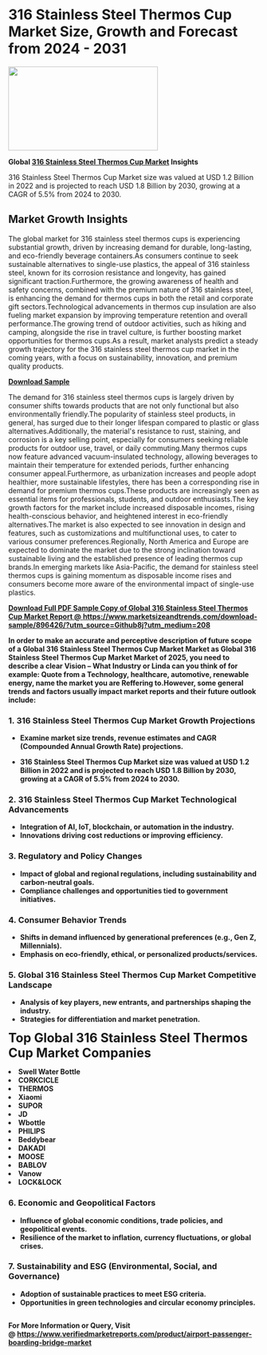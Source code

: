 <H1>316 Stainless Steel Thermos Cup Market Size, Growth and Forecast from 2024 - 2031</H1><img class="aligncenter size-medium wp-image-584254" src="https://thirdeyenews.in/wp-content/uploads/2024/09/Global-Market-Research-300x168.jpeg" alt="" width="300" height="168" /><p><strong>Global&nbsp;<a href="https://www.marketsizeandtrends.com/download-sample/896426/?utm_source=Github8j?utm_medium=208">316 Stainless Steel Thermos Cup Market</a> Insights</strong></p><p>316 Stainless Steel Thermos Cup Market size was valued at USD 1.2 Billion in 2022 and is projected to reach USD 1.8 Billion by 2030, growing at a CAGR of 5.5% from 2024 to 2030.</p><p><h2>Market Growth Insights</h2> <p>The global market for 316 stainless steel thermos cups is experiencing substantial growth, driven by increasing demand for durable, long-lasting, and eco-friendly beverage containers.As consumers continue to seek sustainable alternatives to single-use plastics, the appeal of 316 stainless steel, known for its corrosion resistance and longevity, has gained significant traction.Furthermore, the growing awareness of health and safety concerns, combined with the premium nature of 316 stainless steel, is enhancing the demand for thermos cups in both the retail and corporate gift sectors.Technological advancements in thermos cup insulation are also fueling market expansion by improving temperature retention and overall performance.The growing trend of outdoor activities, such as hiking and camping, alongside the rise in travel culture, is further boosting market opportunities for thermos cups.As a result, market analysts predict a steady growth trajectory for the 316 stainless steel thermos cup market in the coming years, with a focus on sustainability, innovation, and premium quality products.</p> <p><strong><a href="#">Download Sample</a></strong></p> <p>The demand for 316 stainless steel thermos cups is largely driven by consumer shifts towards products that are not only functional but also environmentally friendly.The popularity of stainless steel products, in general, has surged due to their longer lifespan compared to plastic or glass alternatives.Additionally, the material's resistance to rust, staining, and corrosion is a key selling point, especially for consumers seeking reliable products for outdoor use, travel, or daily commuting.Many thermos cups now feature advanced vacuum-insulated technology, allowing beverages to maintain their temperature for extended periods, further enhancing consumer appeal.Furthermore, as urbanization increases and people adopt healthier, more sustainable lifestyles, there has been a corresponding rise in demand for premium thermos cups.These products are increasingly seen as essential items for professionals, students, and outdoor enthusiasts.The key growth factors for the market include increased disposable incomes, rising health-conscious behavior, and heightened interest in eco-friendly alternatives.The market is also expected to see innovation in design and features, such as customizations and multifunctional uses, to cater to various consumer preferences.Regionally, North America and Europe are expected to dominate the market due to the strong inclination toward sustainable living and the established presence of leading thermos cup brands.In emerging markets like Asia-Pacific, the demand for stainless steel thermos cups is gaining momentum as disposable income rises and consumers become more aware of the environmental impact of single-use plastics.</p> <p><strong><a href="#"></p><p><span class=""><strong>Download Full PDF Sample Copy of Global 316 Stainless Steel Thermos Cup Market Report</strong> @ <a href="https://www.marketsizeandtrends.com/download-sample/896426/?utm_source=Github8j?utm_medium=208" target="_blank">https://www.marketsizeandtrends.com/download-sample/896426/?utm_source=Github8j?utm_medium=208</a></span></p><p>In order to make an accurate and perceptive description of future scope of a Global&nbsp;316 Stainless Steel Thermos Cup Market Market as Global&nbsp;316 Stainless Steel Thermos Cup Market Market of 2025, you need to describe a clear Vision &ndash; What Industry or Linda can you think of for example: Quote from a Technology, healthcare, automotive, renewable energy, name the market you are Reffering to.However, some general trends and factors usually impact market reports and their future outlook include:</p><h3>1.&nbsp;<strong>316 Stainless Steel Thermos Cup Market Growth Projections</strong></h3><ul><li>Examine market size trends, revenue estimates and CAGR (Compounded Annual Growth Rate) projections.</li><li><p>316 Stainless Steel Thermos Cup Market size was valued at USD 1.2 Billion in 2022 and is projected to reach USD 1.8 Billion by 2030, growing at a CAGR of 5.5% from 2024 to 2030.</p></li></ul><h3>2.&nbsp;<strong>316 Stainless Steel Thermos Cup Market Technological Advancements</strong></h3><ul><li>Integration of AI, IoT, blockchain, or automation in the industry.</li><li>Innovations driving cost reductions or improving efficiency.</li></ul><h3>3.&nbsp;<strong>Regulatory and Policy Changes</strong></h3><ul><li>Impact of global and regional regulations, including sustainability and carbon-neutral goals.</li><li>Compliance challenges and opportunities tied to government initiatives.</li></ul><h3>4.&nbsp;<strong>Consumer Behavior Trends</strong></h3><ul><li>Shifts in demand influenced by generational preferences (e.g., Gen Z, Millennials).</li><li>Emphasis on eco-friendly, ethical, or personalized products/services.</li></ul><h3>5.&nbsp;<strong>Global 316 Stainless Steel Thermos Cup Market Competitive Landscape</strong></h3><ul><li>Analysis of key players, new entrants, and partnerships shaping the industry.</li><li>Strategies for differentiation and market penetration.</li></ul><p data-pm-slice="1 1 []"><span style="color: inherit; font-family: inherit; font-size: 25px;">Top Global 316 Stainless Steel Thermos Cup Market Companies</span></p><div class="" data-test-id=""><p><li>Swell Water Bottle</li><li> CORKCICLE</li><li> THERMOS</li><li> Xiaomi</li><li> SUPOR</li><li> JD</li><li> Wbottle</li><li> PHILIPS</li><li> Beddybear</li><li> DAKADI</li><li> MOOSE</li><li> BABLOV</li><li> Vanow</li><li> LOCK&LOCK</li></p></div><h3>6.&nbsp;<strong>Economic and Geopolitical Factors</strong></h3><ul><li>Influence of global economic conditions, trade policies, and geopolitical events.</li><li>Resilience of the market to inflation, currency fluctuations, or global crises.</li></ul><h3>7.&nbsp;<strong>Sustainability and ESG (Environmental, Social, and Governance)</strong></h3><ul><li>Adoption of sustainable practices to meet ESG criteria.</li><li>Opportunities in green technologies and circular economy principles.</li></ul><h2><strong style="font-size: 14px;">For More Information or Query, Visit @&nbsp;</strong><a style="background-color: #ffffff; font-size: 14px;" href="https://www.marketsizeandtrends.com/report/316-stainless-steel-thermos-cup-market/" target="_blank">https://www.verifiedmarketreports.com/product/airport-passenger-boarding-bridge-market</a></h2>